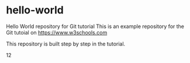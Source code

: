 # hello-world
Hello World repository for Git tutorial
This is an example repository for the Git tutoial on https://www.w3schools.com

This repository is built step by step in the tutorial.

12
